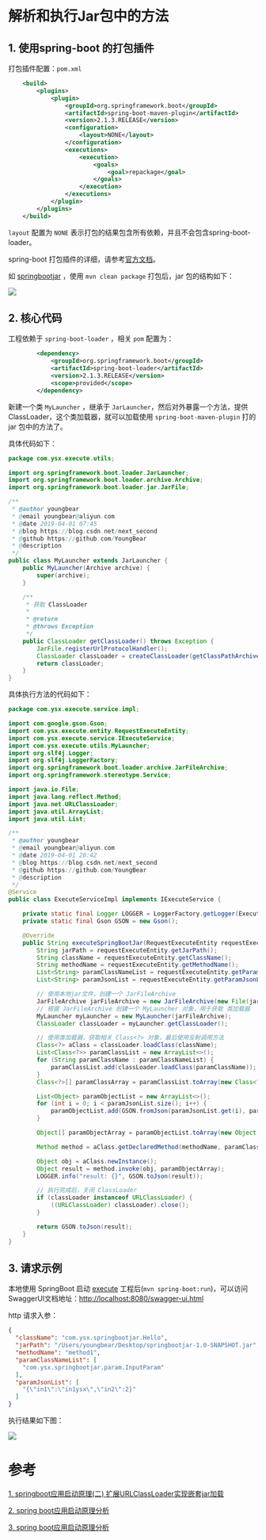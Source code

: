 # 解析和执行Jar包中的方法

## 1. 使用spring-boot 的打包插件

打包插件配置：`pom.xml`

```xml
    <build>
        <plugins>
            <plugin>
                <groupId>org.springframework.boot</groupId>
                <artifactId>spring-boot-maven-plugin</artifactId>
                <version>2.1.3.RELEASE</version>
                <configuration>
                    <layout>NONE</layout>
                </configuration>
                <executions>
                    <execution>
                        <goals>
                            <goal>repackage</goal>
                        </goals>
                    </execution>
                </executions>
            </plugin>
        </plugins>
    </build>
```

`layout` 配置为 `NONE` 表示打包的结果包含所有依赖，并且不会包含spring-boot-loader。

spring-boot 打包插件的详细，请参考[官方文档](<https://docs.spring.io/spring-boot/docs/current/maven-plugin/usage.html>)。

如 [springbootjar](./springbootjar) ，使用 `mvn clean package` 打包后，jar 包的结构如下：

![](./pictures/spring-boot-jar-structure.png)



## 2. 核心代码

工程依赖于 `spring-boot-loader` ，相关 `pom` 配置为：

```xml
        <dependency>
            <groupId>org.springframework.boot</groupId>
            <artifactId>spring-boot-loader</artifactId>
            <version>2.1.3.RELEASE</version>
            <scope>provided</scope>
        </dependency>
```

新建一个类 `MyLauncher` ，继承于 `JarLauncher`，然后对外暴露一个方法，提供 ClassLoader，这个类加载器，就可以加载使用 `spring-boot-maven-plugin` 打的 jar 包中的方法了。

具体代码如下：

```java
package com.ysx.execute.utils;

import org.springframework.boot.loader.JarLauncher;
import org.springframework.boot.loader.archive.Archive;
import org.springframework.boot.loader.jar.JarFile;

/**
 * @author youngbear
 * @email youngbear@aliyun.com
 * @date 2019-04-01 07:45
 * @blog https://blog.csdn.net/next_second
 * @github https://github.com/YoungBear
 * @description
 */
public class MyLauncher extends JarLauncher {
    public MyLauncher(Archive archive) {
        super(archive);
    }

    /**
     * 获取 ClassLoader
     *
     * @return
     * @throws Exception
     */
    public ClassLoader getClassLoader() throws Exception {
        JarFile.registerUrlProtocolHandler();
        ClassLoader classLoader = createClassLoader(getClassPathArchives());
        return classLoader;
    }
}
```



具体执行方法的代码如下：

```java
package com.ysx.execute.service.impl;

import com.google.gson.Gson;
import com.ysx.execute.entity.RequestExecuteEntity;
import com.ysx.execute.service.IExecuteService;
import com.ysx.execute.utils.MyLauncher;
import org.slf4j.Logger;
import org.slf4j.LoggerFactory;
import org.springframework.boot.loader.archive.JarFileArchive;
import org.springframework.stereotype.Service;

import java.io.File;
import java.lang.reflect.Method;
import java.net.URLClassLoader;
import java.util.ArrayList;
import java.util.List;

/**
 * @author youngbear
 * @email youngbear@aliyun.com
 * @date 2019-04-01 20:42
 * @blog https://blog.csdn.net/next_second
 * @github https://github.com/YoungBear
 * @description
 */
@Service
public class ExecuteServiceImpl implements IExecuteService {

    private static final Logger LOGGER = LoggerFactory.getLogger(ExecuteServiceImpl.class);
    private static final Gson GSON = new Gson();

    @Override
    public String executeSpringBootJar(RequestExecuteEntity requestExecuteEntity) throws Exception {
        String jarPath = requestExecuteEntity.getJarPath();
        String className = requestExecuteEntity.getClassName();
        String methodName = requestExecuteEntity.getMethodName();
        List<String> paramClassNameList = requestExecuteEntity.getParamClassNameList();
        List<String> paramJsonList = requestExecuteEntity.getParamJsonList();

        // 使用本地jar文件，创建一个 JarFileArchive
        JarFileArchive jarFileArchive = new JarFileArchive(new File(jarPath));
        // 根据 JarFileArchive 创建一个 MyLauncher 对象，用于获取 类加载器
        MyLauncher myLauncher = new MyLauncher(jarFileArchive);
        ClassLoader classLoader = myLauncher.getClassLoader();

        // 使用类加载器，获取相关 Class<?> 对象，最后使用反射调用方法
        Class<?> aClass = classLoader.loadClass(className);
        List<Class<?>> paramClassList = new ArrayList<>();
        for (String paramClassName : paramClassNameList) {
            paramClassList.add(classLoader.loadClass(paramClassName));
        }
        Class<?>[] paramClassArray = paramClassList.toArray(new Class<?>[0]);

        List<Object> paramObjectList = new ArrayList<>();
        for (int i = 0; i < paramJsonList.size(); i++) {
            paramObjectList.add(GSON.fromJson(paramJsonList.get(i), paramClassList.get(i)));
        }

        Object[] paramObjectArray = paramObjectList.toArray(new Object[0]);

        Method method = aClass.getDeclaredMethod(methodName, paramClassArray);

        Object obj = aClass.newInstance();
        Object result = method.invoke(obj, paramObjectArray);
        LOGGER.info("result: {}", GSON.toJson(result));

        // 执行完成后，关闭 ClassLoader
        if (classLoader instanceof URLClassLoader) {
            ((URLClassLoader) classLoader).close();
        }

        return GSON.toJson(result);
    }
}
```



## 3. 请求示例

本地使用 SpringBoot 启动 [execute](./execute) 工程后(`mvn spring-boot:run`)，可以访问SwaggerUI文档地址：<http://localhost:8080/swagger-ui.html>



http 请求入参：

```json
{
  "className": "com.ysx.springbootjar.Hello",
  "jarPath": "/Users/youngbear/Desktop/springbootjar-1.0-SNAPSHOT.jar",
  "methodName": "method1",
  "paramClassNameList": [
    "com.ysx.springbootjar.param.InputParam"
  ],
  "paramJsonList": [
    "{\"in1\":\"in1ysx\",\"in2\":2}"
  ]
}
```

执行结果如下图：

![](./pictures/spring-boot-jar-execute-result.png)



# 参考

[1. springboot应用启动原理(二) 扩展URLClassLoader实现嵌套jar加载](https://segmentfault.com/a/1190000013532009)

[2. spring boot应用启动原理分析](https://yq.aliyun.com/articles/6056)

[3. spring boot应用启动原理分析](http://hengyunabc.github.io/spring-boot-application-start-analysis/)